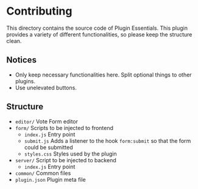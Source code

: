 Contributing
============

This directory contains the source code of Plugin Essentials. This plugin provides a variety of different functionalities, so please keep the structure clean.

## Notices

- Only keep necessary functionalities here. Split optional things to other plugins.
- Use unelevated buttons.

## Structure

- `editor/` Vote Form editor
- `form/` Scripts to be injected to frontend
    - `index.js` Entry point
    - `submit.js` Adds a listener to the hook `form:submit` so that the form could be submitted
    - `styles.css` Styles used by the plugin
- `server/` Script to be injected to backend
    - `index.js` Entry point
- `common/` Common files
- `plugin.json` Plugin meta file
